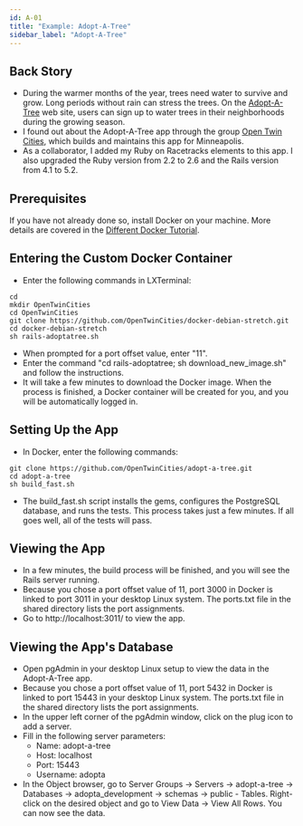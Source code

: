 ```yaml
---
id: A-01
title: "Example: Adopt-A-Tree"
sidebar_label: "Adopt-A-Tree"
---
```


## Back Story
* During the warmer months of the year, trees need water to survive and grow.  Long periods without rain can stress the trees.  On the [Adopt-A-Tree](http://adoptatree.brewingabetterforest.com/) web site, users can sign up to water trees in their neighborhoods during the growing season.
* I found out about the Adopt-A-Tree app through the group [Open Twin Cities](http://www.opentwincities.org/), which builds and maintains this app for Minneapolis.
* As a collaborator, I added my Ruby on Racetracks elements to this app.  I also upgraded the Ruby version from 2.2 to 2.6 and the Rails version from 4.1 to 5.2.

## Prerequisites
If you have not already done so, install Docker on your machine.  More details are covered in the [Different Docker Tutorial](https://www.differentdockertutorial.com/).

## Entering the Custom Docker Container
* Enter the following commands in LXTerminal:
```
cd
mkdir OpenTwinCities
cd OpenTwinCities
git clone https://github.com/OpenTwinCities/docker-debian-stretch.git
cd docker-debian-stretch
sh rails-adoptatree.sh
```
* When prompted for a port offset value, enter "11".
* Enter the command "cd rails-adoptatree; sh download_new_image.sh" and follow the instructions.
* It will take a few minutes to download the Docker image.  When the process is finished, a Docker container will be created for you, and you will be automatically logged in.

## Setting Up the App
* In Docker, enter the following commands:
```
git clone https://github.com/OpenTwinCities/adopt-a-tree.git
cd adopt-a-tree
sh build_fast.sh
```
* The build_fast.sh script installs the gems, configures the PostgreSQL database, and runs the tests. This process takes just a few minutes. If all goes well, all of the tests will pass.

## Viewing the App
* In a few minutes, the build process will be finished, and you will see the Rails server running.
* Because you chose a port offset value of 11, port 3000 in Docker is linked to port 3011 in your desktop Linux system.  The ports.txt file in the shared directory lists the port assignments.
* Go to http://localhost:3011/ to view the app.

## Viewing the App's Database
* Open pgAdmin in your desktop Linux setup to view the data in the Adopt-A-Tree app.
* Because you chose a port offset value of 11, port 5432 in Docker is linked to port 15443 in your desktop Linux system.  The ports.txt file in the shared directory lists the port assignments.
* In the upper left corner of the pgAdmin window, click on the plug icon to add a server.
* Fill in the following server parameters:
  * Name: adopt-a-tree
  * Host: localhost
  * Port: 15443
  * Username: adopta
* In the Object browser, go to Server Groups -> Servers -> adopt-a-tree -> Databases -> adopta_development -> schemas -> public - Tables.  Right-click on the desired object and go to View Data -> View All Rows.  You can now see the data.
